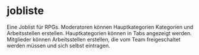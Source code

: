 # jobliste
Eine Joblist für RPGs. Moderatoren können Hauptkategorien Kategorien und Arbeitsstellen erstellen. Hauptkategorien können in Tabs angezeigt werden. Mitglieder können Arbeitsstellen erstellen, die vom Team freigeschaltet werden müssen und sich selbst eintragen.
